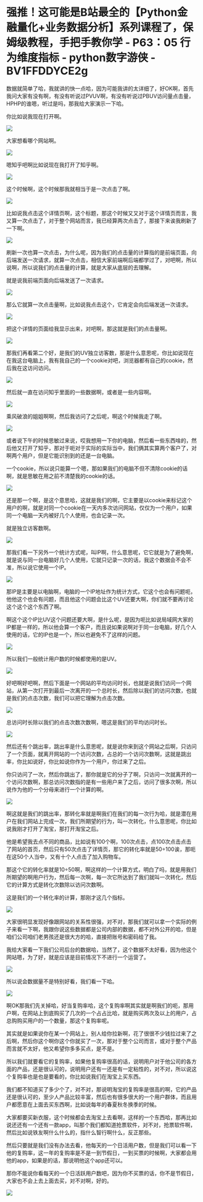 # 强推！这可能是B站最全的【Python金融量化+业务数据分析】系列课程了，保姆级教程，手把手教你学 - P63：05 行为维度指标 - python数字游侠 - BV1FFDDYCE2g

数据就简单了哈，我就讲的快一点哈，因为可能我讲的太详细了，好OK啊，首先我问大家有没有啊，有没有听说过PVUV啊，有没有听说过PBUV访问量点击量，HPHP的谁嗯，听过是吗，那我给大家演示一下哈。

你比如说我现在打开啊。

![](img/50e543df1e2a2b001f99909197659987_1.png)

大家想看哪个网站啊。

![](img/50e543df1e2a2b001f99909197659987_3.png)

嗯知乎吧啊比如说现在我打开了知乎啊。

![](img/50e543df1e2a2b001f99909197659987_5.png)

这个时候啊，这个时候那我就相当于是一次点击了啊。

![](img/50e543df1e2a2b001f99909197659987_7.png)

比如说我点击这个详情页啊，这个标题，那这个时候又又对于这个详情页而言，我又算一次点击了，对于整个网站而言，我已经算两次点击了，那接下来诶我刷新了一下啊。



![](img/50e543df1e2a2b001f99909197659987_9.png)

刷新一次也算一次点击，为什么呢，因为我们的点击量的计算指的是前端页面，向后端发送一次请求，就算一次点击，相信大家前端啊后端都学过了，对吧啊，所以说啊，所以说我们的点击量的计算，就是大家从底层的去理解。

就是说我前端页面向后端发送了一次请求。

![](img/50e543df1e2a2b001f99909197659987_11.png)

那么它就算一次点击量啊，比如说我点击这个，它肯定会向后端发送一次请求。

![](img/50e543df1e2a2b001f99909197659987_13.png)

把这个详情的页面给我显示出来，对吧啊，那这就是我们的点击量啊。

![](img/50e543df1e2a2b001f99909197659987_15.png)

那我们再看第二个好，是我们的UV独立访客数，那是什么意思呢，你比如说现在在我这台电脑上，我有我自己的一个cookie对吧，浏览器都有自己的cookie，然后我在这访问访问。



![](img/50e543df1e2a2b001f99909197659987_17.png)

然后就一直在访问知乎里面的一些数据啊，或者是一些内容啊。

![](img/50e543df1e2a2b001f99909197659987_19.png)

乘风破浪的姐姐啊啊，然后我访问了之后呢，啊这个时候我走了啊。

![](img/50e543df1e2a2b001f99909197659987_21.png)

或者说下午的时候思敏过来说，哎我想用一下你的电脑，然后看一些东西啥的，然后他又打开了知乎，那对于呃对于实际的实际当中，我们俩其实算两个客户了，对啊两个用户，但是它能识别到的还是一台电脑。

一个cookie，所以说只能算一个嗯，那如果我们的电脑不但不清除cookie的话啊，就是思敏在用之前不清楚我的cookie的话。



![](img/50e543df1e2a2b001f99909197659987_23.png)

还是那一个啊，是这个意思哈，这就是我们的啊，它主要是以cookie来标记这个用户的啊，就是对同一个cookie在一天内多次访问网站，仅仅为一个用户，如果同一个电脑一天内被好几个人使用，也会记录一次。

就是独立访客数啊。

![](img/50e543df1e2a2b001f99909197659987_25.png)

那我们看一下另外一个统计方式呢，叫IP啊，什么意思呢，它它就是为了避免啊，就是说与同一台电脑好几个人使用，它就只记录一次的话，我这个数据会不会不准，所以说它使用一个IP。



![](img/50e543df1e2a2b001f99909197659987_27.png)

那IP是主要是以电脑啊，电脑的一个IP地址作为统计方式，它这个也会有问题呃，他他这个也会有问题，而且他这个问题会比这个UV还要大啊，你们就不要再讨论这个这个这个东西了啊。

啊这个这个IP比UV这个问题还要大啊，是什么呢，是因为呃比如说局域网大家的IP都是一样的，所以他会算一个客户，而且说如果说啊对于同一台电脑，好几个人使用的话，它的IP也是一个，所以也避免不了这样的问题。



![](img/50e543df1e2a2b001f99909197659987_29.png)

所以我们一般统计用户数的时候都使用的是UV。

![](img/50e543df1e2a2b001f99909197659987_31.png)

好吧啊好吧啊，然后下面是一个网站的平均访问时长，也就是说我们访问一个网站，从第一次打开到最后一次离开的一个总时长，然后除以我们的访问次数，也就是我们的点击次数，我们可以把它理解为点击次数。



![](img/50e543df1e2a2b001f99909197659987_33.png)

总访问时长除以我们的点击次数次数啊，嗯这是我们的平均访问时长。

![](img/50e543df1e2a2b001f99909197659987_35.png)

然后还有个跳出率，跳出率是什么意思呢，就是说你来到这个网站之后啊，只访问了一个页面，就离开网站的一个访问次数，占总的一个访问次数啊，这就是跳出率，你比如说好，你比如说你作为一个用户，你过来了之后。

你只访问了一次，然后你跳出了，那你就是它的分子了啊，只访问一次就离开的一个访问次数啊，那总访问次数指的是有一些用户来了之后，访问了很多次啊，所以说作为他的一个分母来进行一个计算的啊。



![](img/50e543df1e2a2b001f99909197659987_37.png)

啊这就是我们的跳出率，那转化率就是啊我们在我们的每一次行为哈，就是潜在用户在我们网站上完成一次，我们所期望的行为，叫一次转化，什么意思呢，你比如说我刚才打开了淘宝，那打开淘宝之后。

他是希望我去点不同的商品，比如说有100个啊，100次点击，点100次点击点击了网站的首页，然后只有50次点击了详情页，那它的转化率就是50÷100诶，那呃在这50个人当中，又有十个人点击了加入购物车。

那这个它的转化率就是10÷50啊，啊这样的一个计算方式，明白了吗，就是用我们所期望的啊用户行为，然后每一次啊，每一次它所达到了我们就叫一次转化，然后它的计算方式是转化次数除以访问次数啊。

这是我们的一个转化率的计算，那刚才这几个指标。

![](img/50e543df1e2a2b001f99909197659987_39.png)

大家很明显发现好像跟网站的关系性很强，对不对，那我们就可以拿一个实际的例子来看一下啊，我跟你说这些数据都是公司内部的数据，都不对外公开的哈，但是咱们公司咱们老男孩还是很大方的哈，直接把账号和密码给了我。

我给大家看一下我们公司后台的数据哈，当然了，这个数据不太好看，因为他这个网站嗯，为了好，就是应该是目前情况下不进行一个运营了。



![](img/50e543df1e2a2b001f99909197659987_41.png)

所以说会数据量不是特别好看，我们看一下哈。

![](img/50e543df1e2a2b001f99909197659987_43.png)

啊OK那我们先关掉哈，好当复购率哈，这个复购率啊其实就是啊我们的呃，那用户啊，在网站上到底购买了几次的一个占占比哈，就是购买两次及以上的用户，占总购购买用户的一个数量，那这个复购率呢。

其实就是如果说你在某一个网站上，别人给你拉新啊，花了很很不少钱拉过来了之后啊，然后你这个啊你这个你就买了一次，那对于整个公司而言，或对于整个产品而言就不太好，他又希望你多多买点，是不是。

所以我们就要看它的复购率，如果他复购率很高的话，说明用户对于他公司的各方面的产品，还是很认可的，说明用户还有一还是有一定粘性的，对不对，所以说这个复购率也是也是要看的，你比如说我们在淘宝上买东西。

我们都不知道买了多少个了，对不对，那说明淘宝的复购率是很高的啊，它的产品还是很认可的，至少人产品比较丰富，然后也有很多很大的一个用户群体，而且用户都愿意在上面去买东西啊，比如说每年的春夏秋冬换季的时候。

大家都要买新衣服，这个时候都会去淘宝上去看啊，这样的一个东西哈，那再比如说还还有一个还有一款app，叫那个我们都知道抢票软件，对不对，抢票软件啊，然后比如说铁友啊什么什么的，指什么智行啊什么，反正那些。

然后只要就是我们没有办法去看，他每天的一个日活用户数，但是我们可以看一下他的复购率，这一年的复购率是不是一到节假日，一到买票的时候啊，大家都会用他的app，如果是的话，那说明他这个app还可以。

那你不能说你看每天的一个日活跃用户数吧，因为你不买票的话，你不是节假日，大家也不会上去上面去买，对不对啊，好的。



![](img/50e543df1e2a2b001f99909197659987_45.png)